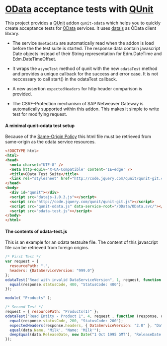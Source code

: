 [OData](http://www.odata.org/) acceptance tests with [QUnit](http://qunitjs.com/) 
===========

This project provides a [QUnit](http://qunitjs.com/) addon `qunit-odata` which helps you to 
quickly create acceptance tests for [OData](http://www.odata.org/) services.
It uses [datajs](http://datajs.codeplex.com) as OData client library. 

* The service `$metadata` are automatically read when the addon is load 
before the the test suite is started. The response data contain 
javascript Date objects instead of their String representation for Edm.DateTime
and Edm.DateTimeOffset.

* It wraps the `asyncTest` method of qunit with the new `odataTest` method and 
provides a unique callback for the success and error case.  It is not neccessary
to call start() in the odataTest callback.

* A new assertion `expectedHeaders` for http header comparison is provided.
 
* The CSRF-Protection mechanism of SAP Netweaver Gateway is automatically supported within 
this addon. This makes it simple to write test for modifying request. 

#### A minimal qunit-odata test setup
Because of the [Same-Origin Policy](http://www.w3.org/Security/wiki/Same_Origin_Policy)
this html file must be retrieved from same-origin as the odata service resources.

```html
<!DOCTYPE html>
<html>
<head>
  <meta charset="UTF-8" />
  <meta http-equiv='X-UA-Compatible' content='IE=edge' />
  <title>OData Test Suite</title>
  <link rel="stylesheet" href="http://code.jquery.com/qunit/qunit-git.css">
</head>
<body>
  <div id="qunit"></div>
  <script src="datajs-1.0.3.js"></script>
  <script src="http://code.jquery.com/qunit/qunit-git.js"></script>
  <script src="qunit-odata.js" data-service-root="/OData/OData.svc/"></script>  
  <script src="odata-test.js"></script>    
</body>
</html>
```

#### The contents of odata-test.js
This is an example for an odata testsuite file. The content of this 
javascript file can be retrieved from foreign origins.

```javascript
/* First Test */        
var request = {
  resourcePath: ".", 
  headers: {DataServiceVersion: "999.0"}
};
odataTest("Read with invalid DataServiceVersion", 1, request, function (response, data) {
  equal(response.statusCode, 400, "StatusCode: 400");
});

module( "Products" );    

/* Second Test */
request = { resourcePath: "Products(1)" };
odataTest("Read Entity - Product 1", 4, request , function (response, data) {
  equal(response.statusCode, 200, "StatusCode: 200");
  expectedHeaders(response.headers, { DataServiceVersion: "2.0" }, "DataServiceVersion: 2.0");
  equal(data.Name, 'Milk', "Name: 'Milk'");
  deepEqual(data.ReleaseDate, new Date("1 Oct 1995 GMT"), "ReleaseDate: 1995-10-01");
});
```
